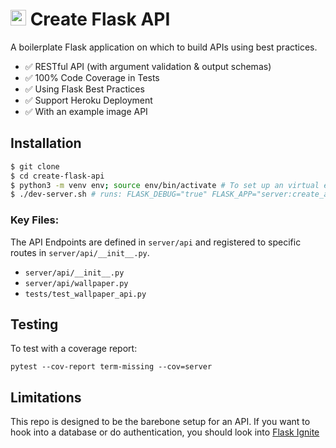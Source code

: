 # [<img src="https://github.com/Sumukh/Ignite/raw/master/appname/static/public/ignite/ignite-icon.png" width="25"/>](logo) Create Flask API

A boilerplate Flask application on which to build APIs using best practices.

- ✅ RESTful API (with argument validation & output schemas)
- ✅ 100% Code Coverage in Tests
- ✅ Using Flask Best Practices
- ✅ Support Heroku Deployment
- ✅ With an example image API

## Installation

```bash
$ git clone
$ cd create-flask-api
$ python3 -m venv env; source env/bin/activate # To set up an virtual env
$ ./dev-server.sh # runs: FLASK_DEBUG="true" FLASK_APP="server:create_app" flask run
```

### Key Files:

The API Endpoints are defined in `server/api` and registered to specific routes in `server/api/__init__.py`.

* `server/api/__init__.py`
* `server/api/wallpaper.py`
* `tests/test_wallpaper_api.py`

## Testing

To test with a coverage report:

`pytest --cov-report term-missing --cov=server`

## Limitations

This repo is designed to be the barebone setup for an API. If you want to hook into a database or do  authentication, you should look into [Flask Ignite](https://github.com/sumukh/ignite)

